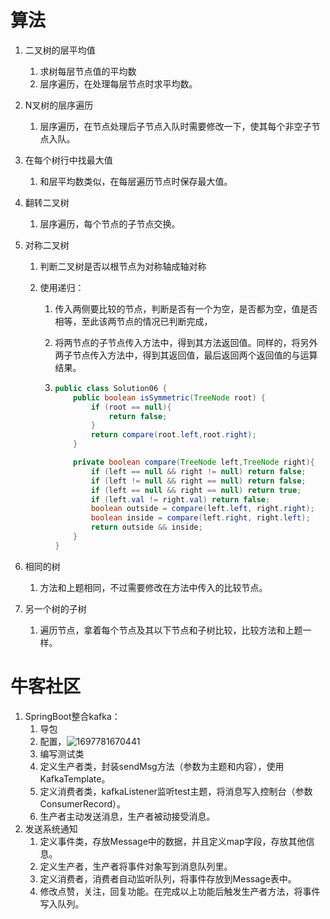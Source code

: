 # 算法

1. 二叉树的层平均值

   1. 求树每层节点值的平均数
   2. 层序遍历，在处理每层节点时求平均数。

2. N叉树的层序遍历

   1. 层序遍历，在节点处理后子节点入队时需要修改一下，使其每个非空子节点入队。

3. 在每个树行中找最大值

   1. 和层平均数类似，在每层遍历节点时保存最大值。

4. 翻转二叉树

   1. 层序遍历，每个节点的子节点交换。

5. 对称二叉树

   1. 判断二叉树是否以根节点为对称轴成轴对称

   2. 使用递归：

      1. 传入两侧要比较的节点，判断是否有一个为空，是否都为空，值是否相等，至此该两节点的情况已判断完成，

      2. 将两节点的子节点传入方法中，得到其方法返回值。同样的，将另外两子节点传入方法中，得到其返回值，最后返回两个返回值的与运算结果。

      3. ```java
         public class Solution06 {
             public boolean isSymmetric(TreeNode root) {
                 if (root == null){
                     return false;
                 }
                 return compare(root.left,root.right);
             }
         
             private boolean compare(TreeNode left,TreeNode right){
                 if (left == null && right != null) return false;
                 if (left != null && right == null) return false;
                 if (left == null && right == null) return true;
                 if (left.val != right.val) return false;
                 boolean outside = compare(left.left, right.right);
                 boolean inside = compare(left.right, right.left);
                 return outside && inside;
             }
         }
         ```

6. 相同的树

   1. 方法和上题相同，不过需要修改在方法中传入的比较节点。

7. 另一个树的子树

   1. 遍历节点，拿着每个节点及其以下节点和子树比较，比较方法和上题一样。



# 牛客社区

1. SpringBoot整合kafka：
   1. 导包
   2. 配置，![1697781670441](C:\Users\86191\AppData\Roaming\Typora\typora-user-images\1697781670441.png)
   3. 编写测试类
   4. 定义生产者类，封装sendMsg方法（参数为主题和内容），使用KafkaTemplate。
   5. 定义消费者类，kafkaListener监听test主题，将消息写入控制台（参数ConsumerRecord）。
   6. 生产者主动发送消息，生产者被动接受消息。
2. 发送系统通知
   1. 定义事件类，存放Message中的数据，并且定义map字段，存放其他信息。
   2. 定义生产者，生产者将事件对象写到消息队列里。
   3. 定义消费者，消费者自动监听队列，将事件存放到Message表中。
   4. 修改点赞，关注，回复功能。在完成以上功能后触发生产者方法，将事件写入队列。